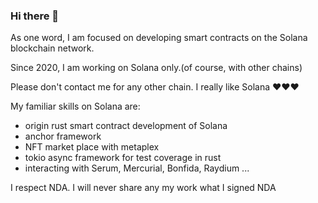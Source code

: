 ### Hi there 👋
As one word,
I am focused on developing smart contracts on the Solana blockchain network.

Since 2020, I am working on Solana only.(of course, with other chains)

Please don't contact me for any other chain. I really like Solana ❤❤❤

My familiar skills on Solana are:
- origin rust smart contract development of Solana
- anchor framework
- NFT market place with metaplex
- tokio async framework for test coverage in rust
- interacting with Serum, Mercurial, Bonfida, Raydium ...

I respect NDA. I will never share any my work what I signed NDA
